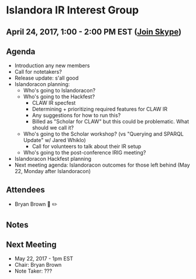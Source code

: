 # Islandora IR Interest Group
## April 24, 2017, 1:00 - 2:00 PM EST ([Join Skype](https://join.skype.com/s7ntDOmjhbjT))

## Agenda
* Introduction any new members
* Call for notetakers?
* Release update: s'all good
* Islandoracon planning:
  * Who's going to Islandoracon?
  * Who's going to the Hackfest?
    * CLAW IR specfest
    * Determining + prioritizing required features for CLAW IR
    * Any suggestions for how to run this?
    * Billed as "Scholar for CLAW" but this could be problematic. What should we call it?
  * Who's going to the Scholar workshop? (vs "Querying and SPARQL Update" w/ Jared Whiklo)
    * Call for volunteers to talk about their IR setup
  * Who's going to the post-conference IRIG meeting?
* Islandoracon Hackfest planning
* Next meeting agenda: Islandoracon outcomes for those left behind (May 22, Monday after Islandoracon)

## Attendees
* Bryan Brown :chicken: :pencil2:

## Notes

## Next Meeting
* May 22, 2017 - 1pm EST
* Chair: Bryan Brown
* Note Taker: ???

